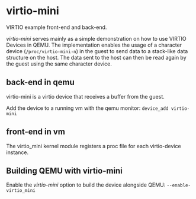 # virtio-mini
VIRTIO example front-end and back-end.

*virtio-mini* serves mainly as a simple demonstration on how to use VIRTIO Devices in QEMU. 
The implementation enables the usage of a character device (`/proc/virtio-mini-n`) in the guest to send data to a stack-like data structure on the host.
The data sent to the host can then be read again by the guest using the same character device.

## back-end in qemu
virtio-mini is a virtio device that receives a buffer from the guest.

Add the device to a running vm with the qemu monitor: `device_add virtio-mini`

## front-end in vm
The virtio_mini kernel module registers a proc file for each virtio-device instance. 

## Building QEMU with virtio-mini

Enable the *virtio-mini* option to build the device alongside QEMU: `--enable-virtio_mini`
